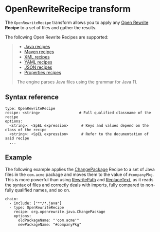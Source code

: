 # OpenRewriteRecipe transform

The `OpenRewriteRecipe` transform allows you to apply any [Open Rewrite](https://docs.openrewrite.org/)
**Recipe** to a set of files and gather the results.

The following Open Rewrite Recipes are supported:
>
>- [Java recipes](https://docs.openrewrite.org/reference/recipes/java)
>- [Maven recipes](https://docs.openrewrite.org/reference/recipes/maven)
>- [XML recipes](https://docs.openrewrite.org/reference/recipes/xml)
>- [YAML recipes](https://docs.openrewrite.org/reference/recipes/yaml)
>- [JSON recipes](https://docs.openrewrite.org/reference/recipes/json)
>- [Properties recipes](https://docs.openrewrite.org/reference/recipes/properties)
>
> The engine parses Java files using the grammar for Java 11.

## <a id="syntax-ref"></a>Syntax reference

```console
type: OpenRewriteRecipe
recipe: <string>                  # Full qualified classname of the recipe
options:
  <string>: <SpEL expression>      # Keys and values depend on the class of the recipe
  <string>: <SpEL expression>      # Refer to the documentation of said recipe
  ...
```

## <a id="example"></a>Example

The following example applies the [ChangePackage](https://docs.openrewrite.org/reference/recipes/java/changepackage)
Recipe to a set of Java files in the `com.acme` package and moves them to the value
of `#companyPkg`. This is more powerful than using [RewritePath](rewrite-path.md)
and [ReplaceText](replace-text.md), as it reads the syntax of files and
correctly deals with imports, fully compared to non-fully qualified names, and so on.

```console
chain:
  - include: ["**/*.java"]
  - type: OpenRewriteRecipe
    recipe: org.openrewrite.java.ChangePackage
    options:
      oldPackageName: "'com.acme'"
      newPackageName: "#companyPkg"
```
